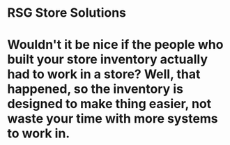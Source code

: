<h1>RSG Store Solutions<h1>
<p>Wouldn't it be nice if the people who built your store inventory actually had to work in a store? Well, that happened, so the inventory is designed to make thing easier, not waste your time with more systems to work in.</p>
